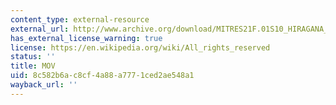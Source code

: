 ```yaml
---
content_type: external-resource
external_url: http://www.archive.org/download/MITRES21F.01S10_HIRAGANA_EXERCISES/4c6.mov
has_external_license_warning: true
license: https://en.wikipedia.org/wiki/All_rights_reserved
status: ''
title: MOV
uid: 8c582b6a-c8cf-4a88-a777-1ced2ae548a1
wayback_url: ''
---
```

